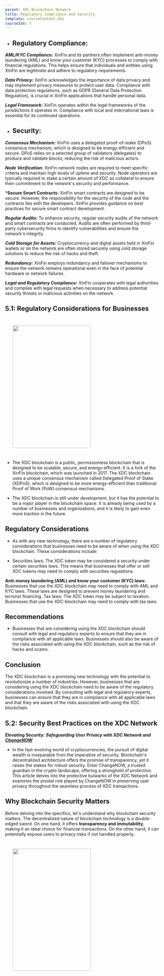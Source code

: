 ```yaml
---
parent: XDC Blockchain Network
title: Regulatory Compliance and Security
template: courseContent.hbs
courseIdx: 7
---
```

- ## Regulatory Compliance:

 ***AML/KYC Compliance:*** XinFin and its partners often implement anti-money laundering (AML) and know your customer (KYC) processes to comply with financial regulations. This helps ensure that individuals and entities using XinFin are legitimate and adhere to regulatory requirements.

***Data Privacy:*** XinFin acknowledges the importance of data privacy and may implement privacy measures to protect user data. Compliance with data protection regulations, such as GDPR (General Data Protection Regulation), is crucial in XinFin applications that handle personal data.

***Legal Framework:*** XinFin operates within the legal frameworks of the jurisdictions it operates in. Compliance with local and international laws is essential for its continued operations.

- ## Security:

***Consensus Mechanism:*** XinFin uses a delegated proof-of-stake (DPoS) consensus mechanism, which is designed to be energy-efficient and secure. DPoS relies on a selected group of validators (delegates) to produce and validate blocks, reducing the risk of malicious actors.

***Node Verification:*** XinFin network nodes are required to meet specific criteria and maintain high levels of uptime and security. Node operators are typically required to stake a certain amount of XDC as collateral to ensure their commitment to the network's security and performance.

***Secure Smart Contracts:** XinFin smart contracts are designed to be secure. However, the responsibility for the security of the code and the contracts lies with the developers. XinFin provides guidance on best practices for secure smart contract development.

***Regular Audits:*** To enhance security, regular security audits of the network and smart contracts are conducted. Audits are often performed by third-party cybersecurity firms to identify vulnerabilities and ensure the network's integrity.

***Cold Storage for Assets:*** Cryptocurrency and digital assets held in XinFin wallets or on the network are often stored securely using cold storage solutions to reduce the risk of hacks and theft.

***Redundancy:*** XinFin employs redundancy and failover mechanisms to ensure the network remains operational even in the face of potential hardware or network failures.

***Legal and Regulatory Compliance:*** XinFin cooperates with legal authorities and complies with legal requests when necessary to address potential security threats or malicious activities on the network.


## 5.1: Regulatory Considerations for Businesses

 <img src="/img/courses/xdc/AK.png" style="width:255px; height: 400px; align-content: center; margin: 25px;"/>



- The XDC blockchain is a public, permissionless blockchain that is designed to be scalable, secure, and energy-efficient. It is a fork of the XinFin blockchain, which was launched in 2017. The XDC blockchain uses a unique consensus mechanism called Delegated Proof of Stake (XDPoS), which is designed to be more energy-efficient than traditional Proof of Work (PoW) consensus mechanisms.

- The XDC blockchain is still under development, but it has the potential to be a major player in the blockchain space. It is already being used by a number of businesses and organizations, and it is likely to gain even more traction in the future.

## Regulatory Considerations

- As with any new technology, there are a number of regulatory considerations that businesses need to be aware of when using the XDC blockchain. These considerations include:

- Securities laws: The XDC token may be considered a security under certain securities laws. This means that businesses that offer or sell XDC tokens may need to comply with securities regulations.

**Anti-money laundering (AML) and know your customer (KYC) laws:** Businesses that use the XDC blockchain may need to comply with AML and KYC laws. These laws are designed to prevent money laundering and terrorist financing.
Tax laws: The XDC token may be subject to taxation. Businesses that use the XDC blockchain may need to comply with tax laws.

## Recommendations

- Businesses that are considering using the XDC blockchain should consult with legal and regulatory experts to ensure that they are in compliance with all applicable laws. Businesses should also be aware of the risks associated with using the XDC blockchain, such as the risk of hacks and scams.

## **Conclusion**

The XDC blockchain is a promising new technology with the potential to revolutionize a number of industries. However, businesses that are considering using the XDC blockchain need to be aware of the regulatory considerations involved. By consulting with legal and regulatory experts, businesses can ensure that they are in compliance with all applicable laws and that they are aware of the risks associated with using the XDC blockchain.


## 5.2: Security Best Practices on the XDC Network

***Elevating Security: Safeguarding User Privacy with XDC Network and [ChangeNOW](https://changenow.io/?gclid=CjwKCAjwysipBhBXEiwApJOcu2pCNZ6Qtkz9y6-o3Z23830Vtxg1eD5Qf72TxuXAWQQ_cXidfAc4MxoC5tkQAvD_BwE)***


- In the fast-evolving world of cryptocurrencies, the pursuit of digital wealth is inseparable from the imperative of security. Blockchain's decentralized architecture offers the promise of transparency, yet it raises the stakes for robust security. Enter ChangeNOW, a trusted guardian in the crypto landscape, offering a stronghold of protection. This article delves into the protective bulwarks of the XDC Network and examines the pivotal role played by ChangeNOW in preserving user privacy throughout the seamless process of XDC transactions.

## Why Blockchain Security Matters

Before delving into the specifics, let's understand why blockchain security matters. The decentralized nature of blockchain technology is a double-edged sword. On one hand, it offers **transparency and immutability**, making it an ideal choice for financial transactions. On the other hand, it can potentially expose users to privacy risks if not handled properly.

 <img src="/img/courses/xdc/XN.png" style="width:255px; height: 400px; align-content: center; margin: 25px;"/>
